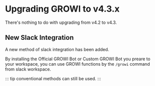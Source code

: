 # Upgrading GROWI to v4.3.x

There's nothing to do with upgrading from v4.2 to v4.3.

## New Slack Integration

A new method of slack integration has been added.

By installing the Official GROWI Bot or Custom GROWI Bot you preare to your workspace, you can use GROWI functions by the `/growi` command from slack workspace.

::: tip
conventional methods can still be used. 
:::

<!-- TODO bot manual が master に merged されたら記述する -->
<!-- 詳しくは[こちら](../../)をご覧ください。 -->
